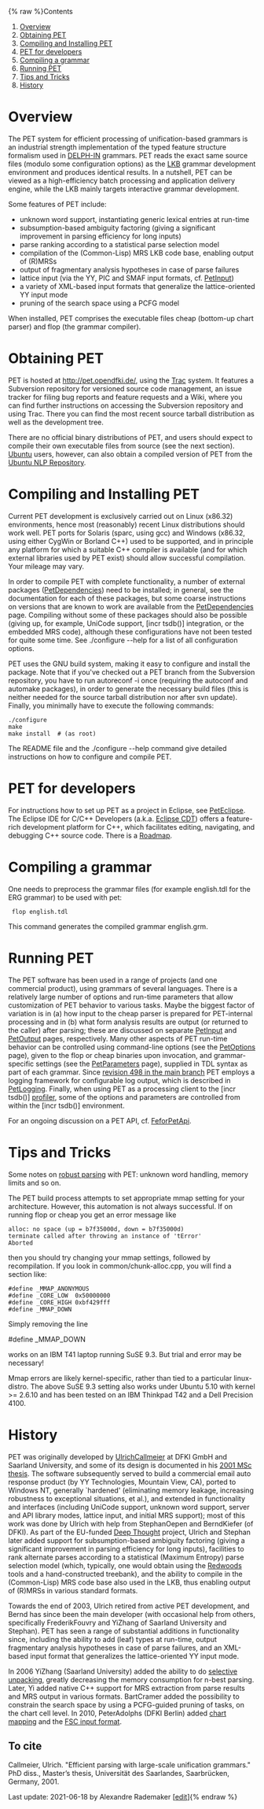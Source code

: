 {% raw %}Contents

1. [Overview](https://delph-in.github.io/docs/garage/PetTop)
2. [Obtaining PET](https://delph-in.github.io/docs/garage/PetTop)
3. [Compiling and Installing PET](https://delph-in.github.io/docs/garage/PetTop)
4. [PET for developers](https://delph-in.github.io/docs/garage/PetTop)
5. [Compiling a grammar](https://delph-in.github.io/docs/garage/PetTop)
6. [Running PET](https://delph-in.github.io/docs/garage/PetTop)
7. [Tips and Tricks](https://delph-in.github.io/docs/garage/PetTop)
8. [History](https://delph-in.github.io/docs/garage/PetTop)

# Overview

The PET system for efficient processing of unification-based grammars is
an industrial strength implementation of the typed feature structure
formalism used in [DELPH-IN](http://www.delph-in.net) grammars. PET
reads the exact same source files (modulo some configuration options) as
the [LKB](http://www.delph-in.net/lkb/) grammar development environment
and produces identical results. In a nutshell, PET can be viewed as a
high-efficiency batch processing and application delivery engine, while
the LKB mainly targets interactive grammar development.

Some features of PET include:

- unknown word support, instantiating generic lexical entries at
run-time
- subsumption-based ambiguity factoring (giving a significant
improvement in parsing efficiency for long inputs)
- parse ranking according to a statistical parse selection model
- compilation of the (Common-Lisp) MRS LKB code base, enabling output
of (R)MRSs
- output of fragmentary analysis hypotheses in case of parse failures
- lattice input (via the YY, PIC and SMAF input formats, cf.
[PetInput](https://delph-in.github.io/docs/garage/PetInput))
- a variety of XML-based input formats that generalize the
lattice-oriented YY input mode
- pruning of the search space using a PCFG model

When installed, PET comprises the executable files cheap (bottom-up
chart parser) and flop (the grammar compiler).

# Obtaining PET

PET is hosted at <http://pet.opendfki.de/>, using the
[Trac](http://trac.edgewall.org/) system. It features a Subversion
repository for versioned source code management, an issue tracker for
filing bug reports and feature requests and a Wiki, where you can find
further instructions on accessing the Subversion repository and using
Trac. There you can find the most recent source tarball distribution as
well as the development tree.

There are no official binary distributions of PET, and users should
expect to compile their own executable files from source (see the next
section). [Ubuntu](http://www.ubuntu.com) users, however, can also
obtain a compiled version of PET from the [Ubuntu NLP
Repository](http://cl.naist.jp/~eric-n/ubuntu-nlp/).

# Compiling and Installing PET

Current PET development is exclusively carried out on Linux (x86.32)
environments, hence most (reasonably) recent Linux distributions should
work well. PET ports for Solaris (sparc, using gcc) and Windows (x86.32,
using either CygWin or Borland C++) used to be supported, and in
principle any platform for which a suitable C++ compiler is available
(and for which external libraries used by PET exist) should allow
successful compilation. Your mileage may vary.

In order to compile PET with complete functionality, a number of
external packages ([PetDependencies](https://delph-in.github.io/docs/garage/PetDependencies)) need to be
installed; in general, see the documentation for each of these packages,
but some coarse instructions on versions that are known to work are
available from the [PetDependencies](https://delph-in.github.io/docs/garage/PetDependencies) page. Compiling
without some of these packages should also be possible (giving up, for
example, UniCode support, \[incr tsdb()\] integration, or the embedded
MRS code), although these configurations have not been tested for quite
some time. See ./configure --help for a list of all configuration
options.

PET uses the GNU build system, making it easy to configure and install
the package. Note that if you've checked out a PET branch from the
Subversion repository, you have to run autoreconf -i once (requiring the
autoconf and automake packages), in order to generate the necessary
build files (this is neither needed for the source tarball distribution
nor after svn update). Finally, you minimally have to execute the
following commands:

    ./configure
    make
    make install  # (as root)

The README file and the ./configure --help command give detailed
instructions on how to configure and compile PET.

# PET for developers

For instructions how to set up PET as a project in Eclipse, see
[PetEclipse](https://delph-in.github.io/docs/garage/PetEclipse). The Eclipse IDE for C/C++ Developers (a.k.a.
[Eclipse CDT](http://www.eclipse.org/cdt/)) offers a feature-rich
development platform for C++, which facilitates editing, navigating, and
debugging C++ source code. There is a [Roadmap](https://delph-in.github.io/docs/garage/PetRoadMap).

# Compiling a grammar

One needs to preprocess the grammar files (for example english.tdl for
the ERG grammar) to be used with pet:

     flop english.tdl

This command generates the compiled grammar english.grm.

# Running PET

The PET software has been used in a range of projects (and one
commercial product), using grammars of several languages. There is a
relatively large number of options and run-time parameters that allow
customization of PET behavior to various tasks. Maybe the biggest factor
of variation is in (a) how input to the cheap parser is prepared for
PET-internal processing and in (b) what form analysis results are output
(or returned to the caller) after parsing; these are discussed on
separate [PetInput](https://delph-in.github.io/docs/garage/PetInput) and [PetOutput](https://delph-in.github.io/docs/garage/PetOutput) pages,
respectively. Many other aspects of PET run-time behavior can be
controlled using command-line options (see the [PetOptions](https://delph-in.github.io/docs/garage/PetOptions)
page), given to the flop or cheap binaries upon invocation, and
grammar-specific settings (see the [PetParameters](https://delph-in.github.io/docs/garage/PetParameters) page),
supplied in TDL syntax as part of each grammar. Since [revision 498 in
the main branch](https://pet.opendfki.de/browser/pet/main?rev=498) PET
employs a logging framework for configurable log output, which is
described in [PetLogging](https://delph-in.github.io/docs/garage/PetLogging). Finally, when using PET as a
processing client to the \[incr tsdb()\]
[profiler](http://www.delph-in.net/itsdb/), some of the options and
parameters are controlled from within the \[incr tsdb()\] environment.

For an ongoing discussion on a PET API, cf. [FeforPetApi](https://delph-in.github.io/docs/garage/FeforPetApi).

# Tips and Tricks

Some notes on [robust parsing](https://delph-in.github.io/docs/garage/PetRobustness) with PET: unknown word
handling, memory limits and so on.

The PET build process attempts to set appropriate mmap setting for your
architecture. However, this automation is not always successful. If on
running flop or cheap you get an error message like

    alloc: no space (up = b7f35000d, down = b7f35000d)
    terminate called after throwing an instance of 'tError'
    Aborted

then you should try changing your mmap settings, followed by
recompilation. If you look in common/chunk-alloc.cpp, you will find a
section like:

    #define _MMAP_ANONYMOUS
    #define _CORE_LOW  0x50000000
    #define _CORE_HIGH 0xbf429fff
    #define _MMAP_DOWN

Simply removing the line

\#define \_MMAP\_DOWN

works on an IBM T41 laptop running SuSE 9.3. But trial and error may be
necessary!

Mmap errors are likely kernel-specific, rather than tied to a particular
linux-distro. The above SuSE 9.3 setting also works under Ubuntu 5.10
with kernel &gt;= 2.6.10 and has been tested on an IBM Thinkpad T42 and
a Dell Precision 4100.

# History

PET was originally developed by [UlrichCallmeier](/UlrichCallmeier) at
DFKI GmbH and Saarland University, and some of its design is documented
in his [2001 MSc
thesis](http://www.coli.uni-sb.de/~uc/thesis/thesis.pdf). The software
subsequently served to build a commercial email auto response product
(by YY Technologies, Mountain View, CA), ported to Windows NT, generally
\`hardened' (eliminating memory leakage, increasing robustness to
exceptional situations, et al.), and extended in functionality and
interfaces (including UniCode support, unknown word support, server and
API library modes, lattice input, and initial MRS support); most of this
work was done by Ulrich with help from StephanOepen and
BerndKiefer (of DFKI). As part of the EU-funded [Deep
Thought](http://www.project-deepthought.net/) project, Ulrich and
Stephan later added support for subsumption-based ambiguity factoring
(giving a significant improvement in parsing efficiency for long
inputs), facilities to rank alternate parses according to a statistical
(Maximum Entropy) parse selection model (which, typically, one would
obtain using the [Redwoods](http://www.delph-in.net/redwoods) tools and
a hand-constructed treebank), and the ability to compile in the
(Common-Lisp) MRS code base also used in the LKB, thus enabling output
of (R)MRSs in various standard formats.

Towards the end of 2003, Ulrich retired from active PET development, and
Bernd has since been the main developer (with occasional help from
others, specifically FrederikFouvry and
YiZhang of Saarland University and Stephan). PET has seen a
range of substantial additions in functionality since, including the
ability to add (leaf) types at run-time, output fragmentary analysis
hypotheses in case of parse failures, and an XML-based input format that
generalizes the lattice-oriented YY input mode.

In 2006 YiZhang (Saarland University) added the ability to do
[selective unpacking](https://delph-in.github.io/docs/garage/PetSelectiveUnpacking), greatly decreasing the
memory consumption for n-best parsing. Later, Yi added native C++
support for MRS extraction from parse results and MRS output in various
formats. BartCramer added the possibility to constrain the
search space by using a PCFG-guided pruning of tasks, on the chart cell
level. In 2010, PeterAdolphs (DFKI Berlin) added [chart
mapping](https://delph-in.github.io/docs/garage/ChartMapping) and the [FSC input format](https://delph-in.github.io/docs/garage/PetInputFsc).

## To cite

Callmeier, Ulrich. "Efficient parsing with large-scale unification grammars." PhD diss., Master’s thesis, Universität des Saarlandes, Saarbrücken, Germany, 2001.

Last update: 2021-06-18 by Alexandre Rademaker [[edit](https://github.com/delph-in/docs/wiki/PetTop/_edit)]{% endraw %}